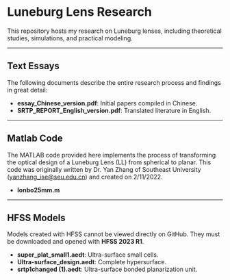 # Luneburg Lens Research

This repository hosts my research on Luneburg lenses, including theoretical studies, simulations, and practical modeling.

---

## Text Essays
The following documents describe the entire research process and findings in great detail:

- **essay_Chinese_version.pdf**: Initial papers compiled in Chinese.
- **SRTP_REPORT_English_version.pdf**: Translated literature in English.

---

## Matlab Code
The MATLAB code provided here implements the process of transforming the optical design of a Luneburg Lens (LL) from spherical to planar. This code was originally written by Dr. Yan Zhang of Southeast University (yanzhang_ise@seu.edu.cn) and created on 2/11/2022.

- **lonbo25mm.m**

---

## HFSS Models
Models created with HFSS cannot be viewed directly on GitHub. They must be downloaded and opened with **HFSS 2023 R1**.

- **super_plat_small1.aedt**: Ultra-surface small cells.
- **Ultra-surface_design.aedt**: Complete hypersurface.
- **srtp1changed (1).aedt**: Ultra-surface bonded planarization unit.

